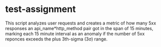 # test-assignment

This script analyzes user requests and creates a metric of how many 5xx responses an api_name*http_method pair got in the span of 15 minutes, marking each 15 minute interval as an anomaly if the number of 5xx reponces exceeds the plus 3th-sigma (3σ) range.
